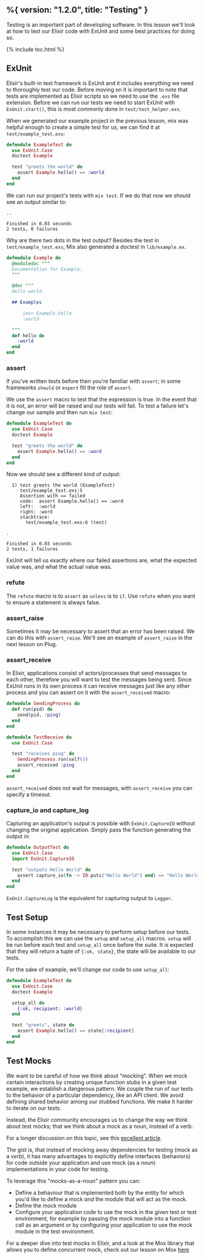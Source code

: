 %{
  version: "1.2.0",
  title: "Testing"
}
---

Testing is an important part of developing software.
In this lesson we'll look at how to test our Elixir code with ExUnit and some best practices for doing so.

{% include toc.html %}

## ExUnit

Elixir's built-in test framework is ExUnit and it includes everything we need to thoroughly test our code.
Before moving on it is important to note that tests are implemented as Elixir scripts so we need to use the `.exs` file extension.
Before we can run our tests we need to start ExUnit with `ExUnit.start()`, this is most commonly done in `test/test_helper.exs`.

When we generated our example project in the previous lesson, mix was helpful enough to create a simple test for us, we can find it at `test/example_test.exs`:

```elixir
defmodule ExampleTest do
  use ExUnit.Case
  doctest Example

  test "greets the world" do
    assert Example.hello() == :world
  end
end
```

We can run our project's tests with `mix test`.
If we do that now we should see an output similar to:

```shell
..

Finished in 0.03 seconds
2 tests, 0 failures
```

Why are there two dots in the test output? Besides the test in `test/example_test.exs`, Mix also generated a doctest in `lib/example.ex`.

```elixir
defmodule Example do
  @moduledoc """
  Documentation for Example.
  """

  @doc """
  Hello world.

  ## Examples

      iex> Example.hello
      :world

  """
  def hello do
    :world
  end
end
```

### assert

If you've written tests before then you're familiar with `assert`; in some frameworks `should` or `expect` fill the role of `assert`.

We use the `assert` macro to test that the expression is true.
In the event that it is not, an error will be raised and our tests will fail.
To test a failure let's change our sample and then run `mix test`:

```elixir
defmodule ExampleTest do
  use ExUnit.Case
  doctest Example

  test "greets the world" do
    assert Example.hello() == :word
  end
end
```

Now we should see a different kind of output:

```shell
  1) test greets the world (ExampleTest)
     test/example_test.exs:5
     Assertion with == failed
     code:  assert Example.hello() == :word
     left:  :world
     right: :word
     stacktrace:
       test/example_test.exs:6 (test)

.

Finished in 0.03 seconds
2 tests, 1 failures
```

ExUnit will tell us exactly where our failed assertions are, what the expected value was, and what the actual value was.

### refute

The `refute` macro is to `assert` as `unless` is to `if`.
Use `refute` when you want to ensure a statement is always false.

### assert_raise

Sometimes it may be necessary to assert that an error has been raised.
We can do this with `assert_raise`.
We'll see an example of `assert_raise` in the next lesson on Plug.

### assert_receive

In Elixir, applications consist of actors/processes that send messages to each other, therefore you will want to test the messages being sent.
Since ExUnit runs in its own process it can receive messages just like any other process and you can assert on it with the `assert_received` macro:

```elixir
defmodule SendingProcess do
  def run(pid) do
    send(pid, :ping)
  end
end

defmodule TestReceive do
  use ExUnit.Case

  test "receives ping" do
    SendingProcess.run(self())
    assert_received :ping
  end
end
```

`assert_received` does not wait for messages, with `assert_receive` you can specify a timeout.

### capture_io and capture_log

Capturing an application's output is possible with `ExUnit.CaptureIO` without changing the original application.
Simply pass the function generating the output in:

```elixir
defmodule OutputTest do
  use ExUnit.Case
  import ExUnit.CaptureIO

  test "outputs Hello World" do
    assert capture_io(fn -> IO.puts("Hello World") end) == "Hello World\n"
  end
end
```

`ExUnit.CaptureLog` is the equivalent for capturing output to `Logger`.

## Test Setup

In some instances it may be necessary to perform setup before our tests.
To accomplish this we can use the `setup` and `setup_all` macros.
`setup` will be run before each test and `setup_all` once before the suite.
It is expected that they will return a tuple of `{:ok, state}`, the state will be available to our tests.

For the sake of example, we'll change our code to use `setup_all`:

```elixir
defmodule ExampleTest do
  use ExUnit.Case
  doctest Example

  setup_all do
    {:ok, recipient: :world}
  end

  test "greets", state do
    assert Example.hello() == state[:recipient]
  end
end
```

## Test Mocks

We want to be careful of how we think about “mocking”. When we mock certain interactions by creating unique function stubs in a given test example, we establish a dangerous pattern. We couple the run of our tests to the behavior of a particular dependency, like an API client. We avoid defining shared behavior among our stubbed functions. We make it harder to iterate on our tests.

Instead, the Elixir community encourages us to change the way we think about test mocks; that we think about a mock as a noun, instead of a verb.

For a longer discussion on this topic, see this [excellent article](http://blog.plataformatec.com.br/2015/10/mocks-and-explicit-contracts/).

The gist is, that instead of mocking away dependencies for testing (mock as a *verb*), it has many advantages to explicitly define interfaces (behaviors) for code outside your application and use mock (as a *noun*) implementations in your code for testing.

To leverage this "mocks-as-a-noun" pattern you can:

* Define a behaviour that is implemented both by the entity for which you'd like to define a mock _and_ the module that will act as the mock.
* Define the mock module
* Configure your application code to use the mock in the given test or test environment, for example by passing the mock module into a function call as an argument or by configuring your application to use the mock module in the test environment.

For a deeper dive into test mocks in Elixir, and a look at the Mox library that allows you to define concurrent mock, check out our lesson on Mox [here](../mox)
